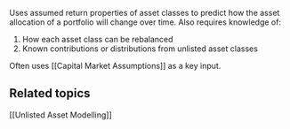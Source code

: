 Uses assumed return properties of asset classes to predict how the asset allocation of a portfolio will change over time. Also requires knowledge of:
1. How each asset class can be rebalanced
2. Known contributions or distributions from unlisted asset classes

Often uses [[Capital Market Assumptions]] as a key input.

## Related topics
[[Unlisted Asset Modelling]]